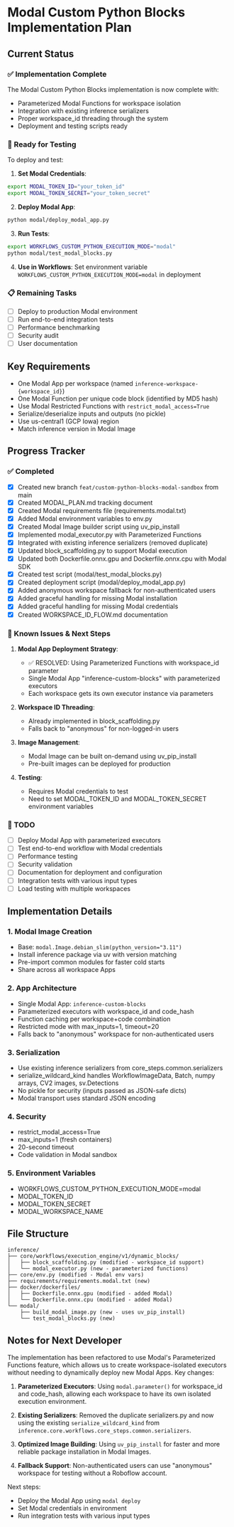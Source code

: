 # Modal Custom Python Blocks Implementation Plan

## Current Status

### ✅ Implementation Complete
The Modal Custom Python Blocks implementation is now complete with:
- Parameterized Modal Functions for workspace isolation  
- Integration with existing inference serializers
- Proper workspace_id threading through the system
- Deployment and testing scripts ready

### 🚀 Ready for Testing
To deploy and test:

1. **Set Modal Credentials**:
```bash
export MODAL_TOKEN_ID="your_token_id"
export MODAL_TOKEN_SECRET="your_token_secret"
```

2. **Deploy Modal App**:
```bash
python modal/deploy_modal_app.py
```

3. **Run Tests**:
```bash
export WORKFLOWS_CUSTOM_PYTHON_EXECUTION_MODE="modal"
python modal/test_modal_blocks.py
```

4. **Use in Workflows**:
Set environment variable `WORKFLOWS_CUSTOM_PYTHON_EXECUTION_MODE=modal` in deployment

### 📋 Remaining Tasks
- [ ] Deploy to production Modal environment
- [ ] Run end-to-end integration tests
- [ ] Performance benchmarking
- [ ] Security audit
- [ ] User documentation

## Key Requirements
- One Modal App per workspace (named `inference-workspace-{workspace_id}`)
- One Modal Function per unique code block (identified by MD5 hash)
- Use Modal Restricted Functions with `restrict_modal_access=True`
- Serialize/deserialize inputs and outputs (no pickle)
- Use us-central1 (GCP Iowa) region
- Match inference version in Modal Image

## Progress Tracker

### ✅ Completed
- [x] Created new branch `feat/custom-python-blocks-modal-sandbox` from main
- [x] Created MODAL_PLAN.md tracking document
- [x] Created Modal requirements file (requirements.modal.txt)
- [x] Added Modal environment variables to env.py
- [x] Created Modal Image builder script using uv_pip_install
- [x] Implemented modal_executor.py with Parameterized Functions
- [x] Integrated with existing inference serializers (removed duplicate)
- [x] Updated block_scaffolding.py to support Modal execution
- [x] Updated both Dockerfile.onnx.gpu and Dockerfile.onnx.cpu with Modal SDK
- [x] Created test script (modal/test_modal_blocks.py)
- [x] Created deployment script (modal/deploy_modal_app.py)
- [x] Added anonymous workspace fallback for non-authenticated users
- [x] Added graceful handling for missing Modal installation
- [x] Added graceful handling for missing Modal credentials
- [x] Created WORKSPACE_ID_FLOW.md documentation

### 🚧 Known Issues & Next Steps

1. **Modal App Deployment Strategy**: 
   - ✅ RESOLVED: Using Parameterized Functions with workspace_id parameter
   - Single Modal App "inference-custom-blocks" with parameterized executors
   - Each workspace gets its own executor instance via parameters
   
2. **Workspace ID Threading**: 
   - Already implemented in block_scaffolding.py
   - Falls back to "anonymous" for non-logged-in users
   
3. **Image Management**: 
   - Modal Image can be built on-demand using uv_pip_install
   - Pre-built images can be deployed for production

4. **Testing**: 
   - Requires Modal credentials to test
   - Need to set MODAL_TOKEN_ID and MODAL_TOKEN_SECRET environment variables

### 📝 TODO
- [ ] Deploy Modal App with parameterized executors
- [ ] Test end-to-end workflow with Modal credentials
- [ ] Performance testing
- [ ] Security validation
- [ ] Documentation for deployment and configuration
- [ ] Integration tests with various input types
- [ ] Load testing with multiple workspaces

## Implementation Details

### 1. Modal Image Creation
- Base: `modal.Image.debian_slim(python_version="3.11")`
- Install inference package via uv with version matching
- Pre-import common modules for faster cold starts
- Share across all workspace Apps

### 2. App Architecture
- Single Modal App: `inference-custom-blocks`
- Parameterized executors with workspace_id and code_hash
- Function caching per workspace+code combination
- Restricted mode with max_inputs=1, timeout=20
- Falls back to "anonymous" workspace for non-authenticated users

### 3. Serialization
- Use existing inference serializers from core_steps.common.serializers
- serialize_wildcard_kind handles WorkflowImageData, Batch, numpy arrays, CV2 images, sv.Detections
- No pickle for security (inputs passed as JSON-safe dicts)
- Modal transport uses standard JSON encoding

### 4. Security
- restrict_modal_access=True
- max_inputs=1 (fresh containers)
- 20-second timeout
- Code validation in Modal sandbox

### 5. Environment Variables
- WORKFLOWS_CUSTOM_PYTHON_EXECUTION_MODE=modal
- MODAL_TOKEN_ID
- MODAL_TOKEN_SECRET  
- MODAL_WORKSPACE_NAME

## File Structure
```
inference/
├── core/workflows/execution_engine/v1/dynamic_blocks/
│   ├── block_scaffolding.py (modified - workspace_id support)
│   └── modal_executor.py (new - parameterized functions)
├── core/env.py (modified - Modal env vars)
├── requirements/requirements.modal.txt (new)
├── docker/dockerfiles/
│   ├── Dockerfile.onnx.gpu (modified - added Modal)
│   └── Dockerfile.onnx.cpu (modified - added Modal)
└── modal/
    ├── build_modal_image.py (new - uses uv_pip_install)
    └── test_modal_blocks.py (new)
```

## Notes for Next Developer

The implementation has been refactored to use Modal's Parameterized Functions feature, which allows us to create workspace-isolated executors without needing to dynamically deploy new Modal Apps. Key changes:

1. **Parameterized Executors**: Using `modal.parameter()` for workspace_id and code_hash, allowing each workspace to have its own isolated execution environment.

2. **Existing Serializers**: Removed the duplicate serializers.py and now using the existing `serialize_wildcard_kind` from `inference.core.workflows.core_steps.common.serializers`.

3. **Optimized Image Building**: Using `uv_pip_install` for faster and more reliable package installation in Modal Images.

4. **Fallback Support**: Non-authenticated users can use "anonymous" workspace for testing without a Roboflow account.

Next steps:
- Deploy the Modal App using `modal deploy`
- Set Modal credentials in environment
- Run integration tests with various input types
